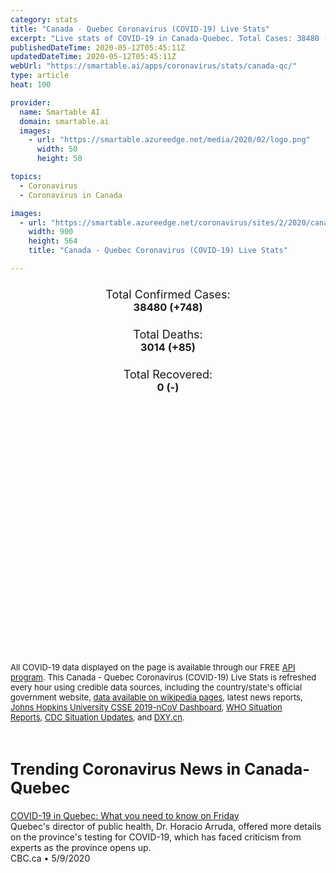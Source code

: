```yaml
---
category: stats
title: "Canada - Quebec Coronavirus (COVID-19) Live Stats"
excerpt: "Live stats of COVID-19 in Canada-Quebec. Total Cases: 38480 (+748), Deaths: 3014 (+85), Recoveries: 0(-)."
publishedDateTime: 2020-05-12T05:45:11Z
updatedDateTime: 2020-05-12T05:45:11Z
webUrl: "https://smartable.ai/apps/coronavirus/stats/canada-qc/"
type: article
heat: 100

provider:
  name: Smartable AI
  domain: smartable.ai
  images:
    - url: "https://smartable.azureedge.net/media/2020/02/logo.png"
      width: 50
      height: 50

topics:
  - Coronavirus
  - Coronavirus in Canada

images:
  - url: "https://smartable.azureedge.net/coronavirus/sites/2/2020/canada-qc.jpg"
    width: 900
    height: 564
    title: "Canada - Quebec Coronavirus (COVID-19) Live Stats"

---
```

<div class="total-stats" style="text-align: center;">
    <h3>
	    <div style="font-size: 18px; font-weight: 400;">Total Confirmed Cases:</div>
	    38480 (<span class='red'>+748</span>)
    </h3>
    <h3>
	    <div style="font-size: 18px; font-weight: 400;">Total Deaths:</div>
	    3014 (<span class='red'>+85</span>)
    </h3>
    <h3>
	    <div style="font-size: 18px; font-weight: 400;">Total Recovered:</div>
	    0 (-)
    </h3>
</div>

<script type="text/javascript" src="https://www.gstatic.com/charts/loader.js"></script>

<div id="time_series_chart" style="width: 100%; height: 400px;"></div>
<script type="text/javascript">
  google.charts.load('current', {'packages':['corechart']});
  google.charts.setOnLoadCallback(drawChart);
  function drawChart() {
    var data = google.visualization.arrayToDataTable([
      ['Date', 'Total Cases', 'Total Deaths', 'Total Recovered'],
      ['1/22/2020', 0, 0, 0],['1/23/2020', 0, 0, 0],['1/24/2020', 0, 0, 0],['1/25/2020', 0, 0, 0],['1/26/2020', 0, 0, 0],['1/27/2020', 0, 0, 0],['1/28/2020', 0, 0, 0],['1/29/2020', 0, 0, 0],['1/30/2020', 0, 0, 0],['1/31/2020', 0, 0, 0],['2/1/2020', 0, 0, 0],['2/2/2020', 0, 0, 0],['2/3/2020', 0, 0, 0],['2/4/2020', 0, 0, 0],['2/5/2020', 0, 0, 0],['2/6/2020', 0, 0, 0],['2/7/2020', 0, 0, 0],['2/8/2020', 0, 0, 0],['2/9/2020', 0, 0, 0],['2/10/2020', 0, 0, 0],['2/11/2020', 0, 0, 0],['2/12/2020', 0, 0, 0],['2/13/2020', 0, 0, 0],['2/14/2020', 0, 0, 0],['2/15/2020', 0, 0, 0],['2/16/2020', 0, 0, 0],['2/17/2020', 0, 0, 0],['2/18/2020', 0, 0, 0],['2/19/2020', 0, 0, 0],['2/20/2020', 0, 0, 0],['2/21/2020', 0, 0, 0],['2/22/2020', 0, 0, 0],['2/23/2020', 0, 0, 0],['2/24/2020', 0, 0, 0],['2/25/2020', 0, 0, 0],['2/26/2020', 0, 0, 0],['2/27/2020', 0, 0, 0],['2/28/2020', 1, 0, 0],['2/29/2020', 1, 0, 0],['3/1/2020', 1, 0, 0],['3/2/2020', 1, 0, 0],['3/3/2020', 1, 0, 0],['3/4/2020', 1, 0, 0],['3/5/2020', 2, 0, 0],['3/6/2020', 2, 0, 0],['3/7/2020', 3, 0, 0],['3/8/2020', 4, 0, 0],['3/9/2020', 4, 0, 0],['3/10/2020', 4, 0, 0],['3/11/2020', 8, 0, 0],['3/12/2020', 9, 0, 0],['3/13/2020', 17, 0, 0],['3/14/2020', 24, 0, 0],['3/15/2020', 39, 0, 0],['3/16/2020', 50, 0, 0],['3/17/2020', 74, 0, 0],['3/18/2020', 94, 1, 0],['3/19/2020', 121, 1, 0],['3/20/2020', 139, 1, 0],['3/21/2020', 181, 5, 0],['3/22/2020', 219, 5, 0],['3/23/2020', 628, 5, 0],['3/24/2020', 1013, 5, 0],['3/25/2020', 1342, 6, 0],['3/26/2020', 1632, 8, 0],['3/27/2020', 2024, 18, 0],['3/28/2020', 2498, 22, 0],['3/29/2020', 2840, 22, 0],['3/30/2020', 3430, 22, 0],['3/31/2020', 4162, 31, 0],['4/1/2020', 4611, 33, 0],['4/2/2020', 5518, 36, 0],['4/3/2020', 6101, 61, 0],['4/4/2020', 6101, 61, 0],['4/5/2020', 7944, 75, 0],['4/6/2020', 8580, 121, 0],['4/7/2020', 9340, 150, 0],['4/8/2020', 10031, 175, 0],['4/9/2020', 10912, 216, 0],['4/10/2020', 11677, 241, 0],['4/11/2020', 12292, 289, 0],['4/12/2020', 12846, 328, 0],['4/13/2020', 13557, 360, 0],['4/14/2020', 14248, 435, 0],['4/15/2020', 14860, 487, 0],['4/16/2020', 15857, 630, 0],['4/17/2020', 16798, 688, 0],['4/18/2020', 17521, 805, 0],['4/19/2020', 18357, 877, 0],['4/20/2020', 19319, 939, 0],['4/21/2020', 20126, 1044, 0],['4/22/2020', 20965, 1134, 0],['4/23/2020', 21838, 1243, 0],['4/24/2020', 22616, 1340, 0],['4/25/2020', 23274, 1446, 0],['4/26/2020', 24109, 1516, 0],['4/27/2020', 24983, 1600, 0],['4/28/2020', 25761, 1683, 0],['4/29/2020', 26610, 1762, 0],['4/30/2020', 27550, 1859, 0],['5/1/2020', 28607, 1997, 0],['5/2/2020', 29664, 2136, 0],['5/3/2020', 31873, 2206, 0],['5/4/2020', 32631, 2281, 0],['5/5/2020', 33426, 2399, 0],['5/6/2020', 34334, 2511, 0],['5/7/2020', 35249, 2632, 0],['5/8/2020', 36161, 2726, 0],['5/9/2020', 36997, 2787, 0],['5/10/2020', 37732, 2929, 0],['5/11/2020', 38480, 3014, 0],
    ]);
    var options = {
      curveType: 'none',
      chartArea: {'width': '80%', 'height': '80%'},
      legend: { position: 'top' },
      lineWidth: 5,
      colors: ['#f60109', '#444444', '#81B71F']
    };
    var chart = new google.visualization.LineChart(document.getElementById('time_series_chart'));
    chart.draw(data, options);
  }
</script>





<span style="font-size: 13px">All COVID-19 data displayed on the page is available through our FREE <a href="https://developer.smartable.ai">API program</a>. This Canada - Quebec Coronavirus (COVID-19) Live Stats is refreshed every hour using credible data sources, including the country/state's official government website, <a href="https://en.wikipedia.org/wiki/2019%E2%80%9320_coronavirus_pandemic" target="_blank">data available on wikipedia pages</a>, latest news reports, <a href="https://systems.jhu.edu/research/public-health/ncov/" target="_blank">Johns Hopkins University CSSE 2019-nCoV Dashboard</a>, <a href="https://www.who.int/emergencies/diseases/novel-coronavirus-2019/situation-reports" target="_blank">WHO Situation Reports</a>, <a href="https://www.cdc.gov/coronavirus/2019-ncov/index.html" target="_blank">CDC Situation Updates</a>, and <a href="https://ncov.dxy.cn/ncovh5/view/pneumonia" target="_blank">DXY.cn</a>.</span>


<h2 id="news" class="center" style="margin-top: 60px; font-size: 25px;">Trending Coronavirus News in Canada-Quebec</h2>
<div class="row">
<div class="col-md-6 col-sm-12">
  <div class="content-card">
	<a href="https://www.cbc.ca/news/canada/montreal/covid-19-quebec-may-8-1.5560951"><div class="card-image" style="background-image: url(https://i.cbc.ca/1.5560771.1588902843!/fileImage/httpImage/image.jpg_gen/derivatives/16x9_620/mask.jpg)"></div></a>
	<div class="content">
		<div class="card-title"><a href="https://www.cbc.ca/news/canada/montreal/covid-19-quebec-may-8-1.5560951">COVID-19 in Quebec: What you need to know on Friday</a></div>
		<div class="card-excerpt">Quebec's director of public health, Dr. Horacio Arruda, offered more details on the province's testing for COVID-19, which has faced criticism from experts as the province opens up.</div>
		<div class="card-meta">
			<span class="card-provider">CBC.ca</span> • <span class="card-date">5/9/2020</span>
		</div>
	</div>
  </div>
</div>

</div>

